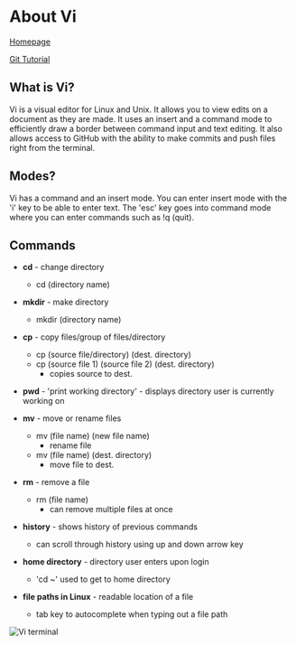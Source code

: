 # About Vi

[Homepage](/README.md)

[Git Tutorial](/section3.md)

## What is Vi?
Vi is a visual editor for Linux and Unix. It allows you to view edits on a document as they are made. It uses an insert and a command mode to efficiently draw a border between command input and text editing. It also allows access to GitHub with the ability to make commits and push files right from the terminal.

## Modes?
Vi has a command and an insert mode. You can enter insert mode with the 'i' key to be able to enter text. The 'esc' key goes into command mode where you can enter commands such as !q (quit).

## Commands
* **cd** - change directory
   * cd (directory name)
   
   
* **mkdir** - make directory
   * mkdir (directory name)
   
   
* **cp** - copy files/group of files/directory
   * cp (source file/directory) (dest. directory)
   * cp (source file 1) (source file 2) (dest. directory)
      * copies source to dest.
      
      
* **pwd** - 'print working directory' - displays directory user is currently working on


* **mv** - move or rename files
  * mv (file name) (new file name)
     * rename file
  * mv (file name) (dest. directory)
     * move file to dest.
     
     
* **rm** - remove a file
   * rm (file name)
      * can remove multiple files at once
      
      
* **history** - shows history of previous commands
   * can scroll through history using up and down arrow key
   
   
* **home directory** - directory user enters upon login
   * 'cd ~' used to get to home directory
   
   
* **file paths in Linux** - readable location of a file
   * tab key to autocomplete when typing out a file path
   

![Vi terminal](https://www.howtogeek.com/wp-content/uploads/2012/01/vi-tutorial-6.png)
